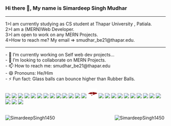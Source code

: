 ### Hi there 👋, My name is Simardeep Singh Mudhar
<hr/>
1>I am currently studying as CS student at Thapar University , Patiala.<br/>
2>I am a (MERN)Web Developer.<br/>
3>I am open to work on any MERN Projects.<br/>
4>How to reach me? My email => smudhar_be21@thapar.edu.
<hr/>
<div style="display:flex,flex-direction: row">
 <div>
- 🔭 I’m currently working on Self web dev projects... <br/>
- 👯 I’m looking to collaborate on MERN Projects.<br/>
- 📫 How to reach me: smudhar_be21@thapar.edu <br/>
- 😄 Pronouns: He/Him <br/>
- ⚡ Fun fact: Glass balls can bounce higher than Rubber Balls. <br/>
 </div>
<br/>


<div>
<img src="https://cdn.iconscout.com/icon/free/png-256/html5-40-1175193.png" style="height:30px"/>
<img src="https://upload.wikimedia.org/wikipedia/commons/thumb/6/62/CSS3_logo.svg/2048px-CSS3_logo.svg.png" style="height:30px"/>
<img src="https://upload.wikimedia.org/wikipedia/commons/thumb/9/99/Unofficial_JavaScript_logo_2.svg/480px-Unofficial_JavaScript_logo_2.svg.png" style="height:30px"/>
<img src="https://cdn.freebiesupply.com/logos/thumbs/2x/react-1-logo.png" style="height:30px"/>
<img src="https://cdn.freebiesupply.com/logos/thumbs/2x/nodejs-1-logo.png" style="height:30px"/>
<img src="https://res.cloudinary.com/crunchbase-production/image/upload/c_lpad,f_auto,q_auto:eco,dpr_1/erkxwhl1gd48xfhe2yld" style="height:30px"/>
<img src="https://cdn.icon-icons.com/icons2/2699/PNG/512/expressjs_logo_icon_169185.png" style="height:30px"/>
<img src="https://logos-world.net/wp-content/uploads/2021/10/Python-Symbol.png" style="height:30px"/>
<img src="https://upload.wikimedia.org/wikipedia/commons/thumb/1/18/C_Programming_Language.svg/1200px-C_Programming_Language.svg.png" style="height:30px"/>
 <img src="https://upload.wikimedia.org/wikipedia/commons/thumb/1/18/ISO_C%2B%2B_Logo.svg/1200px-ISO_C%2B%2B_Logo.svg.png" style="height:30px"/>
 <img src="https://1000logos.net/wp-content/uploads/2020/08/MySQL-Logo.png" style="height:30px"/>
 <img src="https://git-scm.com/images/logos/downloads/Git-Icon-1788C.png" style="height:30px"/>
<img src="https://firebase.google.com/static/downloads/brand-guidelines/PNG/logo-vertical.png" style="height:30px"/>
<img src="https://raw.githubusercontent.com/github/explore/80688e429a7d4ef2fca1e82350fe8e3517d3494d/topics/mongoose/mongoose.png" style="height:30px"/>
<img src="https://img.icons8.com/color/12x/material-ui.png" style="height:30px"/>
<img src="https://raw.githubusercontent.com/reduxjs/redux/master/logo/logo.png" style="height:30px"/>
<img src="https://www.tpisoftware.com/tpu/File/html/202009/20200929151429/images/20200926171128.png" style="height:30px"/>
<img src="https://cdn.sanity.io/images/599r6htc/localized/46a76c802176eb17b04e12108de7e7e0f3736dc6-1024x1024.png?w=670&h=670&q=75&fit=max&auto=format" style="height:30px"/> 
<img src="https://stripe.com/img/v3/home/twitter.png" style="height:30px"/>  
<img src="https://upload.wikimedia.org/wikipedia/commons/thumb/9/96/Socket-io.svg/1024px-Socket-io.svg.png" style="height:30px"/>   
<img src="https://miro.medium.com/max/600/1*RQwRLQ0yyCvYmRn_Nst5yg.png" style="height:30px"/> 
<img src="https://user-images.githubusercontent.com/10379601/29446482-04f7036a-841f-11e7-9872-91d1fc2ea683.png" style="height:30px"/> 
<img src="https://pbs.twimg.com/profile_images/1512090708181725184/KAPAXmDg_400x400.jpg" style="height:30px"/> 
<img src="https://upload.wikimedia.org/wikipedia/commons/thumb/1/17/GraphQL_Logo.svg/2048px-GraphQL_Logo.svg.png" style="height:30px"/> 
<img src="https://cdn.worldvectorlogo.com/logos/apollo-graphql-compact.svg" style="height:30px"/> 
<img src="https://upload.wikimedia.org/wikipedia/commons/thumb/4/4c/Typescript_logo_2020.svg/512px-Typescript_logo_2020.svg.png" style="height:30px"/> 
<img src="https://upload.wikimedia.org/wikipedia/commons/thumb/d/d5/Tailwind_CSS_Logo.svg/2048px-Tailwind_CSS_Logo.svg.png" style="height:30px"/> 
 
 </div>
 </div>
 <br/>

<div style="display:flex">
 <p><img align="left" width="340" src="https://github-readme-stats.vercel.app/api/top-langs?username=SimardeepSingh1450&show_icons=true&locale=en&layout=compact" alt="SimardeepSingh1450" /></p>

<p>&nbsp;<img align="centre" width="340" src="https://github-readme-stats.vercel.app/api?username=SimardeepSingh1450&show_icons=true&locale=en" alt="SimardeepSingh1450" /></p>
 
 </div>
